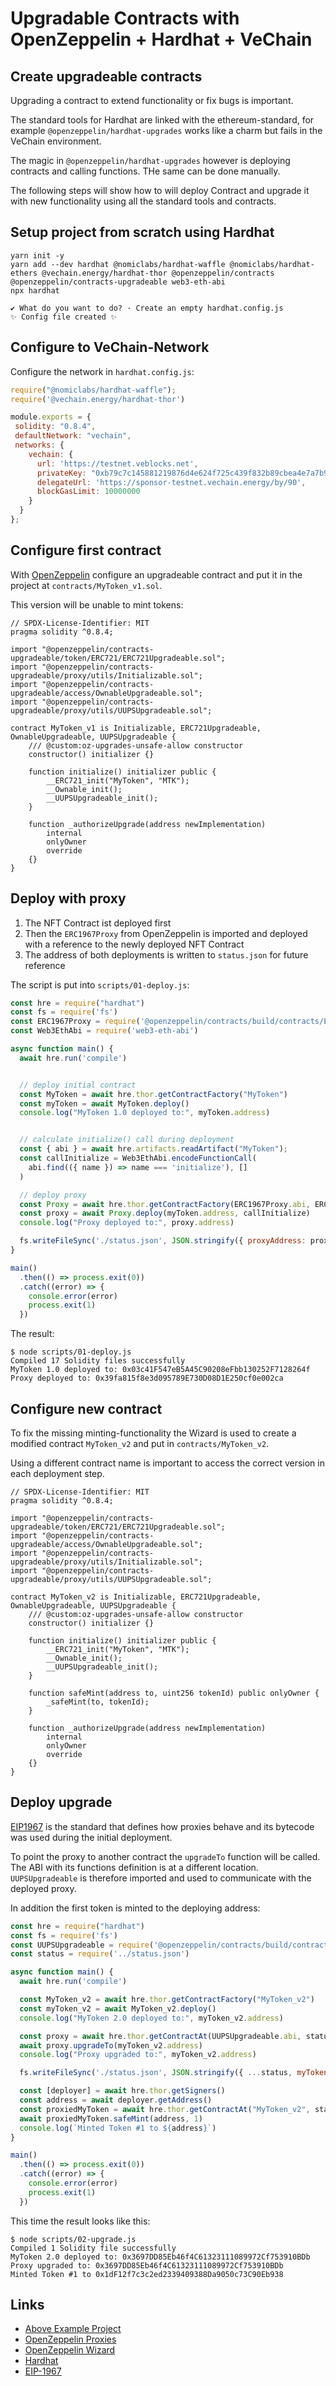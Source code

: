 # Upgradable Contracts with OpenZeppelin + Hardhat + VeChain

## Create upgradeable contracts

Upgrading a contract to extend functionality or fix bugs is important.

The standard tools for Hardhat are linked with the ethereum-standard, for example `@openzeppelin/hardhat-upgrades` works like a charm but fails in the VeChain environment.

The magic in `@openzeppelin/hardhat-upgrades` however is deploying contracts and calling functions. THe same can be done manually.

The following steps will show how to will deploy Contract and upgrade it with new functionality using all the standard tools and contracts.

## Setup project from scratch using Hardhat

```shell
yarn init -y
yarn add --dev hardhat @nomiclabs/hardhat-waffle @nomiclabs/hardhat-ethers @vechain.energy/hardhat-thor @openzeppelin/contracts @openzeppelin/contracts-upgradeable web3-eth-abi
npx hardhat

✔ What do you want to do? · Create an empty hardhat.config.js
✨ Config file created ✨
```


## Configure to VeChain-Network

Configure the network in `hardhat.config.js`: 

```js
require("@nomiclabs/hardhat-waffle");
require('@vechain.energy/hardhat-thor')

module.exports = {
 solidity: "0.8.4",
 defaultNetwork: "vechain",
 networks: {
    vechain: {
      url: 'https://testnet.veblocks.net',
      privateKey: "0xb79c7c145881219876d4e624f725c439f832b89cbea4e7a7b9cb1f43d8e203f9",
      delegateUrl: 'https://sponsor-testnet.vechain.energy/by/90',
      blockGasLimit: 10000000
    }
  }
};
```


## Configure first contract

With [OpenZeppelin](https://wizard.openzeppelin.com/#erc721) configure an upgradeable contract and put it in the project at `contracts/MyToken_v1.sol`.

This version will be unable to mint tokens:

```sol
// SPDX-License-Identifier: MIT
pragma solidity ^0.8.4;

import "@openzeppelin/contracts-upgradeable/token/ERC721/ERC721Upgradeable.sol";
import "@openzeppelin/contracts-upgradeable/proxy/utils/Initializable.sol";
import "@openzeppelin/contracts-upgradeable/access/OwnableUpgradeable.sol";
import "@openzeppelin/contracts-upgradeable/proxy/utils/UUPSUpgradeable.sol";

contract MyToken_v1 is Initializable, ERC721Upgradeable, OwnableUpgradeable, UUPSUpgradeable {
    /// @custom:oz-upgrades-unsafe-allow constructor
    constructor() initializer {}

    function initialize() initializer public {
        __ERC721_init("MyToken", "MTK");
        __Ownable_init();
        __UUPSUpgradeable_init();
    }

    function _authorizeUpgrade(address newImplementation)
        internal
        onlyOwner
        override
    {}
}
```

## Deploy with proxy

1. The NFT Contract ist deployed first
2. Then the `ERC1967Proxy` from OpenZeppelin is imported and deployed with a reference to the newly deployed NFT Contract
3. The address of both deployments is written to `status.json` for future reference

The script is put into `scripts/01-deploy.js`:

```js
const hre = require("hardhat")
const fs = require('fs')
const ERC1967Proxy = require('@openzeppelin/contracts/build/contracts/ERC1967Proxy.json')
const Web3EthAbi = require('web3-eth-abi')

async function main() {
  await hre.run('compile')


  // deploy initial contract  
  const MyToken = await hre.thor.getContractFactory("MyToken")
  const myToken = await MyToken.deploy()
  console.log("MyToken 1.0 deployed to:", myToken.address)


  // calculate initialize() call during deployment
  const { abi } = await hre.artifacts.readArtifact("MyToken");
  const callInitialize = Web3EthAbi.encodeFunctionCall(
    abi.find(({ name }) => name === 'initialize'), []
  )

  // deploy proxy
  const Proxy = await hre.thor.getContractFactory(ERC1967Proxy.abi, ERC1967Proxy.bytecode)
  const proxy = await Proxy.deploy(myToken.address, callInitialize)
  console.log("Proxy deployed to:", proxy.address)

  fs.writeFileSync('./status.json', JSON.stringify({ proxyAddress: proxy.address, myToken_v1Address: myToken.address }, "", 2))
}

main()
  .then(() => process.exit(0))
  .catch((error) => {
    console.error(error)
    process.exit(1)
  })
```


The result:

```shell
$ node scripts/01-deploy.js 
Compiled 17 Solidity files successfully
MyToken 1.0 deployed to: 0x03c41F547eB5A45C90208eFbb130252F7128264f
Proxy deployed to: 0x39fa815f8e3d095789E730D08D1E250cf0e002ca
```


## Configure new contract

To fix the missing minting-functionality the Wizard is used to create a modified contract `MyToken_v2` and put in `contracts/MyToken_v2`.

Using a different contract name is important to access the correct version in each deployment step.

```sol
// SPDX-License-Identifier: MIT
pragma solidity ^0.8.4;

import "@openzeppelin/contracts-upgradeable/token/ERC721/ERC721Upgradeable.sol";
import "@openzeppelin/contracts-upgradeable/access/OwnableUpgradeable.sol";
import "@openzeppelin/contracts-upgradeable/proxy/utils/Initializable.sol";
import "@openzeppelin/contracts-upgradeable/proxy/utils/UUPSUpgradeable.sol";

contract MyToken_v2 is Initializable, ERC721Upgradeable, OwnableUpgradeable, UUPSUpgradeable {
    /// @custom:oz-upgrades-unsafe-allow constructor
    constructor() initializer {}

    function initialize() initializer public {
        __ERC721_init("MyToken", "MTK");
        __Ownable_init();
        __UUPSUpgradeable_init();
    }

    function safeMint(address to, uint256 tokenId) public onlyOwner {
        _safeMint(to, tokenId);
    }

    function _authorizeUpgrade(address newImplementation)
        internal
        onlyOwner
        override
    {}
}
```


## Deploy upgrade

[EIP1967](https://docs.openzeppelin.com/contracts/4.x/api/proxy#erc1967) is the standard that defines how proxies behave and its bytecode was used during the initial deployment.

To point the proxy to another contract the `upgradeTo` function will be called. The ABI with its functions definition is at a different location. `UUPSUpgradeable` is therefore imported and used to communicate with the deployed proxy.

In addition the first token is minted to the deploying address:

```js
const hre = require("hardhat")
const fs = require('fs')
const UUPSUpgradeable = require('@openzeppelin/contracts/build/contracts/UUPSUpgradeable.json')
const status = require('../status.json')

async function main() {
  await hre.run('compile')

  const MyToken_v2 = await hre.thor.getContractFactory("MyToken_v2")
  const myToken_v2 = await MyToken_v2.deploy()
  console.log("MyToken 2.0 deployed to:", myToken_v2.address)

  const proxy = await hre.thor.getContractAt(UUPSUpgradeable.abi, status.proxyAddress)
  await proxy.upgradeTo(myToken_v2.address)
  console.log("Proxy upgraded to:", myToken_v2.address)

  fs.writeFileSync('./status.json', JSON.stringify({ ...status, myToken_v2Address: myToken_v2.address }, "", 2))

  const [deployer] = await hre.thor.getSigners()
  const address = await deployer.getAddress()
  const proxiedMyToken = await hre.thor.getContractAt("MyToken_v2", status.proxyAddress)
  await proxiedMyToken.safeMint(address, 1)
  console.log(`Minted Token #1 to ${address}`)
}

main()
  .then(() => process.exit(0))
  .catch((error) => {
    console.error(error)
    process.exit(1)
  })
```


This time the result looks like this:

```shell
$ node scripts/02-upgrade.js
Compiled 1 Solidity file successfully
MyToken 2.0 deployed to: 0x3697DD85Eb46f4C61323111089972Cf753910BDb
Proxy upgraded to: 0x3697DD85Eb46f4C61323111089972Cf753910BDb
Minted Token #1 to 0x1dF12f7c3c2ed2339409388Da9050c73C90Eb938
```

## Links

* [Above Example Project](https://gitlab.com/vechain.energy/examples/openzeppelin-upgrades/)
* [OpenZeppelin Proxies](https://docs.openzeppelin.com/contracts/4.x/api/proxy)
* [OpenZeppelin Wizard](https://wizard.openzeppelin.com/)
* [Hardhat](https://hardhat.org/getting-started/)
* [EIP-1967](https://eips.ethereum.org/EIPS/eip-1967)
